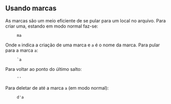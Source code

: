 Usando marcas
-------------

As marcas são um meio eficiente de se pular para um local no arquivo.
Para criar uma, estando em modo normal faz-se:

         ma

Onde `m` indica a criação de uma marca e `a` é
o nome da marca. Para pular para a marca `a`:

         `a

Para voltar ao ponto do último salto:

         ''

Para deletar de até a marca `a` (em modo normal):

         d'a
